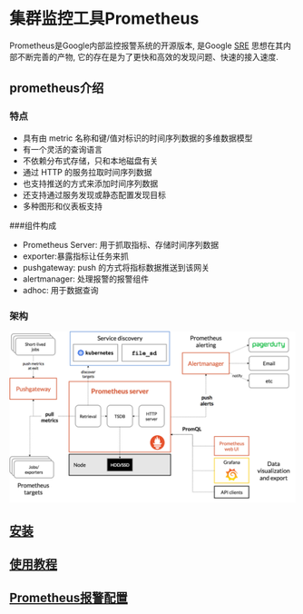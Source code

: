 # 集群监控工具Prometheus

Prometheus是Google内部监控报警系统的开源版本, 是Google [SRE](https://baike.baidu.com/item/SRE/1141123?fr=aladdin)
思想在其内部不断完善的产物, 它的存在是为了更快和高效的发现问题、快速的接入速度.

## prometheus介绍

### 特点
- 具有由 metric 名称和键/值对标识的时间序列数据的多维数据模型
- 有一个灵活的查询语言
- 不依赖分布式存储，只和本地磁盘有关
- 通过 HTTP 的服务拉取时间序列数据
- 也支持推送的方式来添加时间序列数据
- 还支持通过服务发现或静态配置发现目标
- 多种图形和仪表板支持

###组件构成
- Prometheus Server: 用于抓取指标、存储时间序列数据
- exporter:暴露指标让任务来抓
- pushgateway: push 的方式将指标数据推送到该网关
- alertmanager: 处理报警的报警组件
- adhoc: 用于数据查询

### 架构
![](../../../../doc/picture/k8s/prometheus/prometheus-architecture.png)


## [安装](prometheus%20build.md)

## [使用教程](probetheus%20use/prometheus%20use.md)

## [Prometheus报警配置](alertManager/alertManager.md)